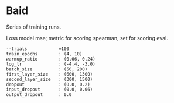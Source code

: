 # Baid

Series of training runs.

Loss model mse; metric for scoring spearman, set for scoring eval.

```
--trials            =100
train_epochs        : (4, 10)
warmup_ratio        : (0.06, 0.24)
log_lr              : (-4.4, -3.0)
batch_size          : (50, 200)
first_layer_size    : (600, 1300)
second_layer_size   : (300, 1500)
dropout             : (0.0, 0.2)
input_dropout       : (0.0, 0.06)
output_dropout      : 0.0
```